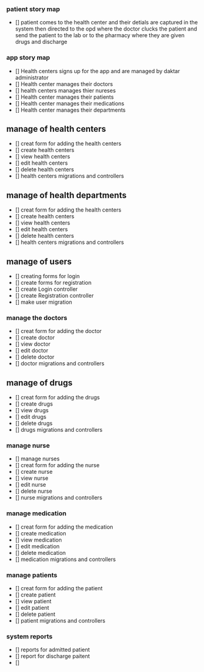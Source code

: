 
### patient story map
- [] patient comes to the health center and their detials are captured in the system then
	 directed to the opd where the doctor clucks the patient and send the patient to the lab or to
	 the pharmacy where they are given drugs and discharge

### app story map
- [] Health centers signs up for the app and are managed by daktar administrator
- [] Health center manages their doctors
- [] health centers manages thier nureses
- [] Health center manages their patients
- [] Health center manages their medications
- [] Health center manages their departments


## manage of health centers
- [] creat form for adding the health centers
- [] create health centers
- [] view health centers
- [] edit health centers
- [] delete health centers
- [] health centers migrations and controllers

## manage of health departments
- [] creat form for adding the health centers
- [] create health centers
- [] view health centers
- [] edit health centers
- [] delete health centers
- [] health centers migrations and controllers


## manage of users

- [] creating forms for login
- [] create forms for registration
- [] create Login controller
- [] create Registration controller
- [] make user migration

### manage the doctors
- [] creat form for adding the doctor
- [] create doctor
- [] view doctor
- [] edit doctor
- [] delete doctor
- [] doctor migrations and controllers

## manage of drugs
- [] creat form for adding the drugs
- [] create drugs
- [] view drugs
- [] edit drugs
- [] delete drugs
- [] drugs migrations and controllers

### manage nurse
- [] manage nurses
- [] creat form for adding the nurse
- [] create nurse
- [] view nurse
- [] edit nurse
- [] delete nurse
- [] nurse migrations and controllers

### manage medication
- [] creat form for adding the medication
- [] create medication
- [] view medication
- [] edit medication
- [] delete medication
- [] medication migrations and controllers

### manage patients
- [] creat form for adding the patient
- [] create patient
- [] view patient
- [] edit patient
- [] delete patient
- [] patient migrations and controllers

### system reports
- [] reports for admitted patient
- [] report for discharge paitent
- []
